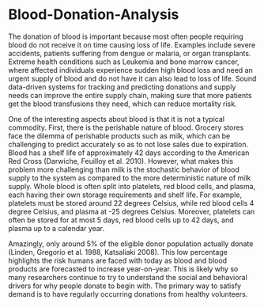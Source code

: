 # Blood-Donation-Analysis

The donation of blood is important because most often people requiring blood do not receive it on time causing loss of life. Examples include severe accidents, patients suffering from dengue or malaria, or organ transplants. Extreme health conditions such as Leukemia and bone marrow cancer, where affected individuals experience sudden high blood loss and need an urgent supply of blood and do not have it can also lead to loss of life. Sound data-driven systems for tracking and predicting donations and supply needs can improve the entire supply chain, making sure that more patients get the blood transfusions they need, which can reduce mortality risk.

One of the interesting aspects about blood is that it is not a typical commodity. First, there is the perishable nature of blood. Grocery stores face the dilemma of perishable products such as milk, which can be challenging to predict accurately so as to not lose sales due to expiration. Blood has a shelf life of approximately 42 days according to the American Red Cross (Darwiche, Feuilloy et al. 2010). However, what makes this problem more challenging than milk is the stochastic behavior of blood supply to the system as compared to the more deterministic nature of milk supply. Whole blood is often split into platelets, red blood cells, and plasma, each having their own storage requirements and shelf life. For example, platelets must be stored around 22 degrees Celsius, while red blood cells 4 degree Celsius, and plasma at -25 degrees Celsius. Moreover, platelets can often be stored for at most 5 days, red blood cells up to 42 days, and plasma up to a calendar year.

Amazingly, only around 5% of the eligible donor population actually donate (Linden, Gregorio et al. 1988, Katsaliaki 2008). This low percentage highlights the risk humans are faced with today as blood and blood products are forecasted to increase year-on-year. This is likely why so many researchers continue to try to understand the social and behavioral drivers for why people donate to begin with. The primary way to satisfy demand is to have regularly occurring donations from healthy volunteers.
